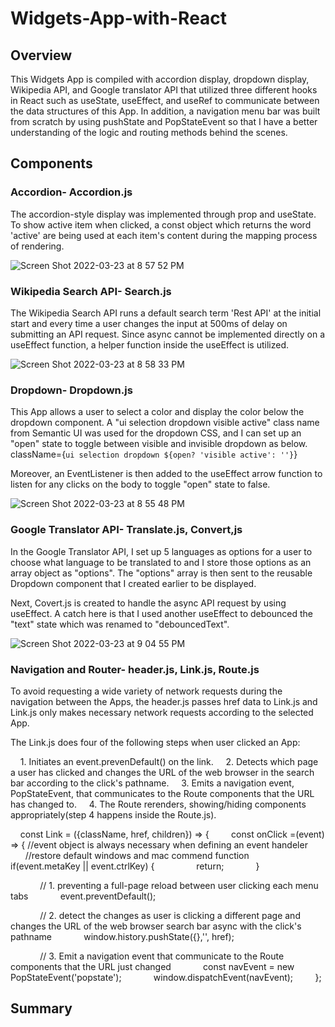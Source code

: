 # Widgets-App-with-React

## Overview
This Widgets App is compiled with accordion display, dropdown display, Wikipedia API, and Google translator API that utilized three different hooks in React such as useState, useEffect, and useRef to communicate between the data structures of this App. In addition, a navigation menu bar was built from scratch by using pushState and PopStateEvent so that I have a better understanding of the logic and routing methods behind the scenes.

## Components
### Accordion- Accordion.js
The accordion-style display was implemented through prop and useState. To show active item when clicked, a const object which returns the word 'active' are being used at each item's content during the mapping process of rendering.

![Screen Shot 2022-03-23 at 8 57 52 PM](https://user-images.githubusercontent.com/84875731/159839341-93db708c-f236-4938-8b71-8c8ab4a726e8.png)

### Wikipedia Search API- Search.js
The Wikipedia Search API runs a default search term 'Rest API' at the initial start and every time a user changes the input at 500ms of delay on submitting an API request. Since async cannot be implemented directly on a useEffect function, a helper function inside the useEffect is utilized.

![Screen Shot 2022-03-23 at 8 58 33 PM](https://user-images.githubusercontent.com/84875731/159839395-ee712bf9-fa62-4d13-b242-bb7a5b3a527c.png)

### Dropdown- Dropdown.js
This App allows a user to select a color and display the color below the dropdown component. A "ui selection dropdown visible active" class name from Semantic UI was used for the dropdown CSS, and I can set up an "open" state to toggle between visible and invisible dropdown as below.
    className={`ui selection dropdown ${open? 'visible active': ''}`}

Moreover, an EventListener is then added to the useEffect arrow function to listen for any clicks on the body to toggle "open" state to false.

![Screen Shot 2022-03-23 at 8 55 48 PM](https://user-images.githubusercontent.com/84875731/159839147-93e3c91d-9419-481c-9bcb-d00a3bd7b9d8.png)

### Google Translator API- Translate.js, Convert,js
In the Google Translator API, I set up 5 languages as options for a user to choose what language to be translated to and I store those options as an array object as "options". The "options" array is then sent to the reusable Dropdown component that I created earlier to be displayed.

Next, Covert.js is created to handle the async API request by using useEffect. A catch here is that I used another useEffect to debounced the "text" state which was renamed to "debouncedText".

![Screen Shot 2022-03-23 at 9 04 55 PM](https://user-images.githubusercontent.com/84875731/159840076-e6c72c1d-a504-4966-a148-bca19f6a0fe2.png)

### Navigation and Router- header.js, Link.js, Route.js
To avoid requesting a wide variety of network requests during the navigation between the Apps, the header.js passes href data to Link.js and Link.js only makes necessary network requests according to the selected App. 

The Link.js does four of the following steps when user clicked an App:

    1. Initiates an event.prevenDefault() on the link.
    2. Detects which page a user has clicked and changes the URL of the web browser in the search bar according to the click's pathname.
    3. Emits a navigation event, PopStateEvent, that communicates to the Route components that the URL has changed to.
    4. The Route rerenders, showing/hiding components appropriately(step 4 happens inside the Route.js).

    const Link = ({className, href, children}) => {
        const onClick =(event) => { //event object is always necessary when defining an event handeler
            //restore default windows and mac commend function
            if(event.metaKey || event.ctrlKey) {
                return;
            }

            // 1. preventing a full-page reload between user clicking each menu tabs
            event.preventDefault(); 

            // 2. detect the changes as user is clicking a different page and changes the URL of the web browser search bar async with the click's pathname
            window.history.pushState({},'', href);

            // 3. Emit a navigation event that communicate to the Route components that the URL just changed
            const navEvent = new PopStateEvent('popstate');
            window.dispatchEvent(navEvent);
        };

## Summary
